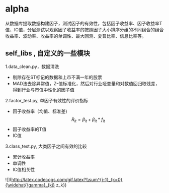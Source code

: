 # alpha
从数据库提取数据构建因子，测试因子的有效性，包括因子收益率、因子收益率T值、IC值，分层测试以观察因子收益率的按照因子大小排序分组的不同组合的组合收益率、波动率、收益率的单调性、最大回测、夏普比率、信息比率等。
## self_libs , 自定义的一些模块

  1.data_clean.py，数据清洗  
  * 剔除存在ST标记的数据和上市不满一年的股票
  * MAD法去除异常值，Z-值标准化，然后对行业哑变量和对数值回归取残差，得到行业与市值中性化的因子值
  
  2.factor_test.py, 单因子有效性的评价指标
  * 因子收益率（均值、标准差)  
  $$R_{it} = \beta_{it} + \beta_{it} * f_{it}$$
  * 因子收益率的T值  
  * IC值
  
  3.class_test.py, 大类因子之间有效的比较  
  * 累计收益率
  * 单调性
  * IC值相关性

![](http://latex.codecogs.com/gif.latex?\\sum^{j-1}_{k=0}{\widehat{\gamma}_{kj} z_k})

